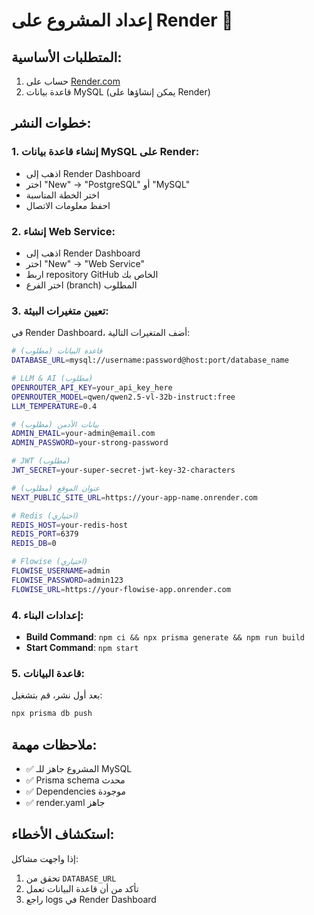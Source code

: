 # إعداد المشروع على Render 🚀

## المتطلبات الأساسية:
1. حساب على [Render.com](https://render.com)
2. قاعدة بيانات MySQL (يمكن إنشاؤها على Render)

## خطوات النشر:

### 1. إنشاء قاعدة بيانات MySQL على Render:
- اذهب إلى Render Dashboard
- اختر "New" → "PostgreSQL" أو "MySQL"
- اختر الخطة المناسبة
- احفظ معلومات الاتصال

### 2. إنشاء Web Service:
- اذهب إلى Render Dashboard
- اختر "New" → "Web Service"
- اربط repository GitHub الخاص بك
- اختر الفرع (branch) المطلوب

### 3. تعيين متغيرات البيئة:
في Render Dashboard، أضف المتغيرات التالية:

```bash
# قاعدة البيانات (مطلوب)
DATABASE_URL=mysql://username:password@host:port/database_name

# LLM & AI (مطلوب)
OPENROUTER_API_KEY=your_api_key_here
OPENROUTER_MODEL=qwen/qwen2.5-vl-32b-instruct:free
LLM_TEMPERATURE=0.4

# بيانات الأدمن (مطلوب)
ADMIN_EMAIL=your-admin@email.com
ADMIN_PASSWORD=your-strong-password

# JWT (مطلوب)
JWT_SECRET=your-super-secret-jwt-key-32-characters

# عنوان الموقع (مطلوب)
NEXT_PUBLIC_SITE_URL=https://your-app-name.onrender.com

# Redis (اختياري)
REDIS_HOST=your-redis-host
REDIS_PORT=6379
REDIS_DB=0

# Flowise (اختياري)
FLOWISE_USERNAME=admin
FLOWISE_PASSWORD=admin123
FLOWISE_URL=https://your-flowise-app.onrender.com
```

### 4. إعدادات البناء:
- **Build Command**: `npm ci && npx prisma generate && npm run build`
- **Start Command**: `npm start`

### 5. قاعدة البيانات:
بعد أول نشر، قم بتشغيل:
```bash
npx prisma db push
```

## ملاحظات مهمة:
- ✅ المشروع جاهز للـ MySQL
- ✅ Prisma schema محدث
- ✅ Dependencies موجودة
- ✅ render.yaml جاهز

## استكشاف الأخطاء:
إذا واجهت مشاكل:
1. تحقق من `DATABASE_URL`
2. تأكد من أن قاعدة البيانات تعمل
3. راجع logs في Render Dashboard
